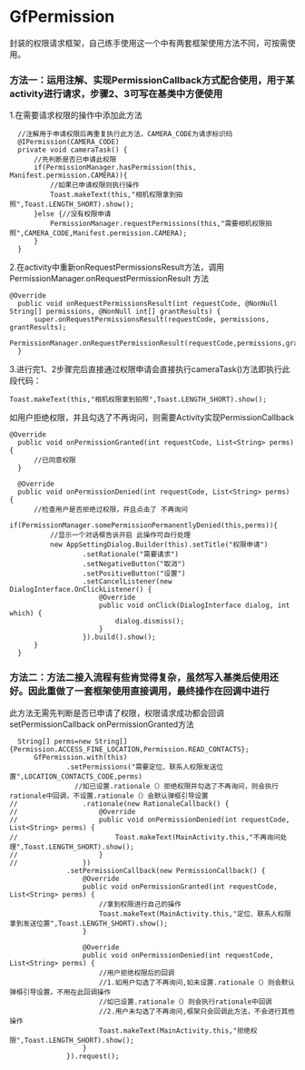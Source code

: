 # GfPermission

  封装的权限请求框架，自己练手使用这一个中有两套框架使用方法不同，可按需使用。
  
  ### 方法一：运用注解、实现PermissionCallback方式配合使用，用于某activity进行请求，步骤2、3可写在基类中方便使用
  
  1.在需要请求权限的操作中添加此方法
```
  //注解用于申请权限后再重复执行此方法，CAMERA_CODE为请求标识码
  @IPermission(CAMERA_CODE)
  private void cameraTask() {
      //先判断是否已申请此权限
      if(PermissionManager.hasPermission(this, Manifest.permission.CAMERA)){
          //如果已申请权限则执行操作
          Toast.makeText(this,"相机权限拿到拍照",Toast.LENGTH_SHORT).show();
      }else {//没有权限申请
          PermissionManager.requestPermissions(this,"需要相机权限拍照",CAMERA_CODE,Manifest.permission.CAMERA);
      }
  }

```
  2.在activity中重新onRequestPermissionsResult方法，调用 PermissionManager.onRequestPermissionResult 方法
  ```
  @Override
    public void onRequestPermissionsResult(int requestCode, @NonNull String[] permissions, @NonNull int[] grantResults) {
        super.onRequestPermissionsResult(requestCode, permissions, grantResults);
        PermissionManager.onRequestPermissionResult(requestCode,permissions,grantResults,this);
    }
  ```
  3.进行完1、2步骤完后直接通过权限申请会直接执行cameraTask()方法即执行此段代码：
  ```
  Toast.makeText(this,"相机权限拿到拍照",Toast.LENGTH_SHORT).show();
  ```
  如用户拒绝权限，并且勾选了不再询问，则需要Activity实现PermissionCallback
  ```
  @Override
    public void onPermissionGranted(int requestCode, List<String> perms) {
        //已同意权限
    }

    @Override
    public void onPermissionDenied(int requestCode, List<String> perms) {
        //检查用户是否拒绝过权限，并且点击了 不再询问
        if(PermissionManager.somePermissionPermanentlyDenied(this,perms)){
            //显示一个对话框告诉开启 此操作可自行处理
            new AppSettingDialog.Builder(this).setTitle("权限申请")
                    .setRationale("需要请求")
                    .setNegativeButton("取消")
                    .setPositiveButton("设置")
                    .setCancelListener(new DialogInterface.OnClickListener() {
                        @Override
                        public void onClick(DialogInterface dialog, int which) {
                            dialog.dismiss();
                        }
                    }).build().show();
        }
    }
  ```
  ### 方法二：方法二接入流程有些肯觉得复杂，虽然写入基类后使用还好。因此重做了一套框架使用直接调用，最终操作在回调中进行
  此方法无需先判断是否已申请了权限，权限请求成功都会回调setPermissionCallback onPermissionGranted方法
  ```
    String[] perms=new String[]{Permission.ACCESS_FINE_LOCATION,Permission.READ_CONTACTS};
        GfPermission.with(this)
                .setPermissions("需要定位、联系人权限发送位置",LOCATION_CONTACTS_CODE,perms)
                  //如已设置.rationale（）拒绝权限并勾选了不再询问，则会执行rationale中回调，不设置.rationale（）会默认弹框引导设置
//                .rationale(new RationaleCallback() {
//                    @Override
//                    public void onPermissionDenied(int requestCode, List<String> perms) {
//                        Toast.makeText(MainActivity.this,"不再询问处理",Toast.LENGTH_SHORT).show();
//                    }
//                })
                .setPermissionCallback(new PermissionCallback() {
                    @Override
                    public void onPermissionGranted(int requestCode, List<String> perms) {
                        //拿到权限进行自己的操作
                        Toast.makeText(MainActivity.this,"定位、联系人权限拿到发送位置",Toast.LENGTH_SHORT).show();
                    }

                    @Override
                    public void onPermissionDenied(int requestCode, List<String> perms) {
                        //用户拒绝权限后的回调 
                        //1.如用户勾选了不再询问,如未设置.rationale（）则会默认弹框引导设置，不用在此回调操作
                        //如已设置.rationale（）则会执行rationale中回调 
                        //2.用户未勾选了不再询问,框架只会回调此方法，不会进行其他操作
                        Toast.makeText(MainActivity.this,"拒绝权限",Toast.LENGTH_SHORT).show();
                    }
                }).request();
  ```
  
  
